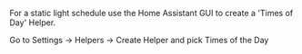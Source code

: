 For a static light schedule use the Home Assistant GUI to create a 'Times of Day' Helper.

Go to Settings -> Helpers -> Create Helper and pick Times of the Day
